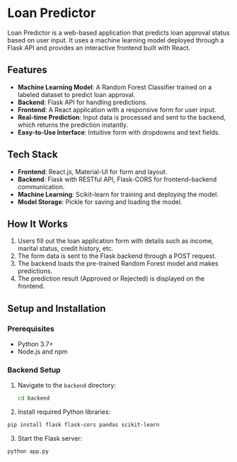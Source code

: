 # Loan Predictor

Loan Predictor is a web-based application that predicts loan approval status based on user input. It uses a machine learning model deployed through a Flask API and provides an interactive frontend built with React.

## Features

- **Machine Learning Model**: A Random Forest Classifier trained on a labeled dataset to predict loan approval.
- **Backend**: Flask API for handling predictions.
- **Frontend**: A React application with a responsive form for user input.
- **Real-time Prediction**: Input data is processed and sent to the backend, which returns the prediction instantly.
- **Easy-to-Use Interface**: Intuitive form with dropdowns and text fields.

## Tech Stack

- **Frontend**: React.js, Material-UI for form and layout.
- **Backend**: Flask with RESTful API, Flask-CORS for frontend-backend communication.
- **Machine Learning**: Scikit-learn for training and deploying the model.
- **Model Storage**: Pickle for saving and loading the model.

## How It Works

1. Users fill out the loan application form with details such as income, marital status, credit history, etc.
2. The form data is sent to the Flask backend through a POST request.
3. The backend loads the pre-trained Random Forest model and makes predictions.
4. The prediction result (Approved or Rejected) is displayed on the frontend.

## Setup and Installation

### Prerequisites

- Python 3.7+
- Node.js and npm

### Backend Setup

1. Navigate to the `backend` directory:
   ```bash
   cd backend
   ```
2. Install required Python libraries:
```bash
pip install flask flask-cors pandas scikit-learn
```
3. Start the Flask server:
```bash
python app.py
